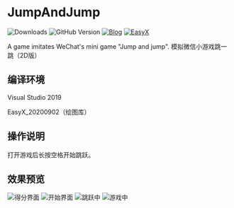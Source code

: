 # JumpAndJump
![Downloads](https://img.shields.io/github/downloads/zouhuidong/JumpAndJump/total)
![GitHub Version](https://img.shields.io/github/v/release/zouhuidong/JumpAndJump)
[![Blog](https://img.shields.io/badge/blog-huidong.xyz-green.svg)](http://huidong.xyz)
[![EasyX](https://img.shields.io/badge/graphics-EasyX-orange.svg)](https://easyx.cn)

A game imitates WeChat's mini game "Jump and jump". 模拟微信小游戏跳一跳（2D版）

## 编译环境

Visual Studio 2019

EasyX_20200902（绘图库）

## 操作说明

打开游戏后长按空格开始跳跃。

## 效果预览

![得分界面](https://user-images.githubusercontent.com/61970628/102710826-1a8d8a80-42f0-11eb-991a-87ab655dc624.png)
![开始界面](https://user-images.githubusercontent.com/61970628/102710827-1bbeb780-42f0-11eb-9d45-e823fd9579a5.png)
![跳跃中](https://user-images.githubusercontent.com/61970628/102710828-1cefe480-42f0-11eb-8672-cca305d42299.png)
![游戏中](https://user-images.githubusercontent.com/61970628/102710830-1d887b00-42f0-11eb-8f47-6885ec9204bc.png)


